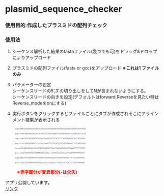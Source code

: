 # plasmid_sequence_checker

### 使用目的:作成したプラスミドの配列チェック 
### 使用法 
1. シーケンス解析した結果のfastaファイル(幾つでも可)をドラッグ&ドロップによりアップロード<br>

2. プラスミドの配列ファイル(fasta or gcc)をアップロード **※これは1 ファイルのみ**<br>

3. パラメーターの設定<br>
   シーケンスリードの5',3'の切り出しをしてNが含まれないようにする。<br>
   シーケンスリードの向きを設定(デフォルトはforward,Reverseを見たい時はReverse_modeをonにする)<br>
   
4. 実行ボタンをクリックするとファイルごとにタブが作成されそこにアラインメント結果が表示される<br>

   <img src="/sample_sequence/result_read2.png" width="50%"><br>
   
   <span style="color: red">　**※赤字部分が変異部分(-は欠失)**　</span>

   

アプリ公開しています。<br>
[リンク](https://plasmidsequencechecker-ez7wagcpayygvcwkpeqqev.streamlit.app/)



